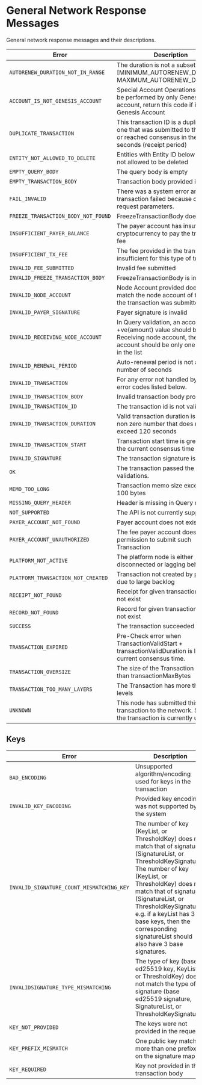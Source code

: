 # General Network Response Messages

General network response messages and their descriptions.

| Error                               | Description                                                                                                                                          |
| ----------------------------------- | ---------------------------------------------------------------------------------------------------------------------------------------------------- |
| `AUTORENEW_DURATION_NOT_IN_RANGE`   | The duration is not a subset of \[MINIMUM\_AUTORENEW\_DURATION, MAXIMUM\_AUTORENEW\_DURATION]                                               |
| `ACCOUNT_IS_NOT_GENESIS_ACCOUNT`    | Special Account Operations should be performed by only Genesis account, return this code if it is not Genesis Account                                |
| `DUPLICATE_TRANSACTION`             | This transaction ID is a duplicate of one that was submitted to this node or reached consensus in the last 180 seconds (receipt period)              |
| `ENTITY_NOT_ALLOWED_TO_DELETE`      | Entities with Entity ID below 1000 are not allowed to be deleted                                                                                     |
| `EMPTY_QUERY_BODY`                  | The query body is empty                                                                                                                              |
| `EMPTY_TRANSACTION_BODY`            | Transaction body provided is empty                                                                                                                   |
| `FAIL_INVALID`                      | There was a system error and the transaction failed because of invalid request parameters.                                                           |
| `FREEZE_TRANSACTION_BODY_NOT_FOUND` | FreezeTransactionBody does not exist                                                                                                                 |
| `INSUFFICIENT_PAYER_BALANCE`        | The payer account has insufficient cryptocurrency to pay the transaction fee                                                                         |
| `INSUFFICIENT_TX_FEE`               | The fee provided in the transaction is insufficient for this type of transaction                                                                     |
| `INVALID_FEE_SUBMITTED`             | Invalid fee submitted                                                                                                                                |
| `INVALID_FREEZE_TRANSACTION_BODY`   | FreezeTransactionBody is invalid                                                                                                                     |
| `INVALID_NODE_ACCOUNT`              | Node Account provided does not match the node account of the node the transaction was submitted to.                                                  |
| `INVALID_PAYER_SIGNATURE`           | Payer signature is invalid                                                                                                                           |
| `INVALID_RECEIVING_NODE_ACCOUNT`    | In Query validation, an account with +ve(amount) value should be Receiving node account, the receiver account should be only one account in the list |
| `INVALID_RENEWAL_PERIOD`            | Auto-renewal period is not a positive number of seconds                                                                                              |
| `INVALID_TRANSACTION`               | For any error not handled by specific error codes listed below.                                                                                      |
| `INVALID_TRANSACTION_BODY`          | Invalid transaction body provided                                                                                                                    |
| `INVALID_TRANSACTION_ID`            | The transaction id is not valid                                                                                                                      |
| `INVALID_TRANSACTION_DURATION`      | Valid transaction duration is a positive non zero number that does not exceed 120 seconds                                                            |
| `INVALID_TRANSACTION_START`         | Transaction start time is greater than the current consensus time                                                                                    |
| `INVALID_SIGNATURE`                 | The transaction signature is not valid                                                                                                               |
| `OK`                                | The transaction passed the precheck validations.                                                                                                     |
| `MEMO_TOO_LONG`                     | Transaction memo size exceeded 100 bytes                                                                                                             |
| `MISSING_QUERY_HEADER`              | Header is missing in Query request                                                                                                                   |
| `NOT_SUPPORTED`                     | The API is not currently supported                                                                                                                   |
| `PAYER_ACCOUNT_NOT_FOUND`           | Payer account does not exist.                                                                                                                        |
| `PAYER_ACCOUNT_UNAUTHORIZED`        | The fee payer account doesn't have permission to submit such Transaction                                                                             |
| `PLATFORM_NOT_ACTIVE`               | The platform node is either disconnected or lagging behind                                                                                           |
| `PLATFORM_TRANSACTION_NOT_CREATED`  | Transaction not created by platform due to large backlog                                                                                             |
| `RECEIPT_NOT_FOUND`                 | Receipt for given transaction id does not exist                                                                                                      |
| `RECORD_NOT_FOUND`                  | Record for given transaction id does not exist                                                                                                       |
| `SUCCESS`                           | The transaction succeeded                                                                                                                            |
| `TRANSACTION_EXPIRED`               | Pre-Check error when TransactionValidStart + transactionValidDuration is less than current consensus time.                                           |
| `TRANSACTION_OVERSIZE`              | The size of the Transaction is greater than transactionMaxBytes                                                                                      |
| `TRANSACTION_TOO_MANY_LAYERS`       | The Transaction has more than 50 levels                                                                                                              |
| `UNKNOWN`                           | This node has submitted this transaction to the network. Status of the transaction is currently unknown.                                             |

## Keys

| Error                                     | Description                                                                                                                                                                                                                                                                                                                                                   |
| ----------------------------------------- | ------------------------------------------------------------------------------------------------------------------------------------------------------------------------------------------------------------------------------------------------------------------------------------------------------------------------------------------------------------- |
| `BAD_ENCODING`                            | Unsupported algorithm/encoding used for keys in the transaction                                                                                                                                                                                                                                                                                               |
| `INVALID_KEY_ENCODING`                    | Provided key encoding was not supported by the system                                                                                                                                                                                                                                                                                                         |
| `INVALID_SIGNATURE_COUNT_MISMATCHING_KEY` | The number of key (KeyList, or ThresholdKey) does not match that of signature (SignatureList, or ThresholdKeySignature). The number of key (KeyList, or ThresholdKey) does not match that of signature (SignatureList, or ThresholdKeySignature). e.g. if a keyList has 3 base keys, then the corresponding signatureList should also have 3 base signatures. |
| `INVALIDSIGNATURE_TYPE_MISMATCHING`       | The type of key (base ed25519 key, KeyList, or ThresholdKey) does not match the type of signature (base ed25519 signature, SignatureList, or ThresholdKeySignature)                                                                                                                                                                                           |
| `KEY_NOT_PROVIDED`                        | The keys were not provided in the request.                                                                                                                                                                                                                                                                                                                    |
| `KEY_PREFIX_MISMATCH`                     | One public key matches more than one prefixes on the signature map                                                                                                                                                                                                                                                                                            |
| `KEY_REQUIRED`                            | Key not provided in the transaction body                                                                                                                                                                                                                                                                                                                      |
